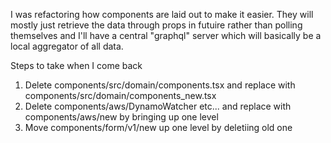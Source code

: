 I was refactoring how components are laid out to make it easier.
They will mostly just retrieve the data through props in futuire rather than polling themselves and I'll have a central "graphql" server which will basically be a local aggregator of all data.

Steps to take when I come back

1. Delete components/src/domain/components.tsx and replace with components/src/domain/components_new.tsx
2. Delete components/aws/DynamoWatcher etc... and replace with components/aws/new by bringing up one level
3. Move components/form/v1/new up one level by deletiing old one
